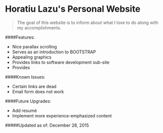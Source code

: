 # Horatiu Lazu's Personal Website
> The goal of this website is to inform about what I love to do along with my accomplishments.

####Features:
* Nice parallax scrolling
* Serves as an introduction to BOOTSTRAP
* Appealing graphics
* Provides links to software development sub-site
* Provides 

####Known Issues:
* Certain links are dead
* Email form does not work

####Future Upgrades:
* Add resumé
* Implement more experience-emphasized content

#####Updated as of: December 28, 2015